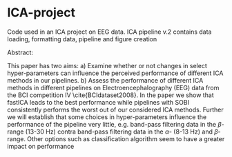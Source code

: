 # ICA-project
Code used in an ICA project on EEG data. ICA pipeline v.2 contains data loading, formatting data, pipeline and figure creation

Abstract:

This paper has two aims: a) Examine whether or not changes in select hyper-parameters can influence the perceived performance of different ICA methods in our pipelines. b) Assess the performance of different ICA methods in different pipelines on Electroencephalography (EEG) data from the BCI competition IV \cite{BCIdataset2008}.
  In the paper we show that fastICA leads to the best performance while pipelines with SOBI consistently performs the worst out of our considered ICA methods. Further we will establish that some choices in hyper-parameters influence the performance of the pipeline very little, e.g. band-pass filtering data in the $\beta$-range (13-30 Hz) contra band-pass filtering data in the $\alpha$- (8-13 Hz) and $\beta$-range. Other options such as classification algorithm seem to have a greater impact on performance
